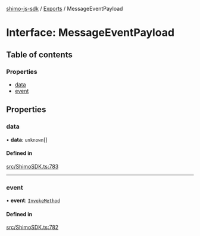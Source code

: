 [shimo-js-sdk](../README.md) / [Exports](../modules.md) / MessageEventPayload

# Interface: MessageEventPayload

## Table of contents

### Properties

- [data](MessageEventPayload.md#data)
- [event](MessageEventPayload.md#event)

## Properties

### data

• **data**: `unknown`[]

#### Defined in

[src/ShimoSDK.ts:783](https://github.com/shimohq/shimo-js-sdk/blob/0289c44/src/ShimoSDK.ts#L783)

___

### event

• **event**: [`InvokeMethod`](../enums/InvokeMethod.md)

#### Defined in

[src/ShimoSDK.ts:782](https://github.com/shimohq/shimo-js-sdk/blob/0289c44/src/ShimoSDK.ts#L782)

